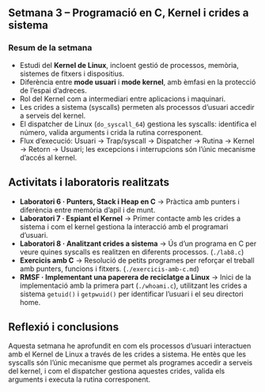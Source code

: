 ## Setmana 3 – Programació en C, Kernel i crides a sistema

### Resum de la setmana

- Estudi del **Kernel de Linux**, incloent gestió de processos, memòria, sistemes de fitxers i dispositius.  
- Diferència entre **mode usuari** i **mode kernel**, amb èmfasi en la protecció de l’espai d’adreces.  
- Rol del Kernel com a intermediari entre aplicacions i maquinari.  
- Les crides a sistema (syscalls) permeten als processos d’usuari accedir a serveis del kernel.  
- El dispatcher de Linux (`do_syscall_64`) gestiona les syscalls: identifica el número, valida arguments i crida la rutina corresponent.  
- Flux d’execució: Usuari → Trap/syscall → Dispatcher → Rutina → Kernel → Retorn → Usuari; les excepcions i interrupcions són l’únic mecanisme d’accés al kernel.

## Activitats i laboratoris realitzats

- **Laboratori 6 · Punters, Stack i Heap en C** → Pràctica amb punters i diferència entre memòria d’apil i de munt.  
- **Laboratori 7 · Espiant el Kernel** → Primer contacte amb les crides a sistema i com el kernel gestiona la interacció amb el programari d’usuari.  
- **Laboratori 8 · Analitzant crides a sistema** → Ús d’un programa en C per veure quines syscalls es realitzen en diferents processos. (`./lab8.c`)  
- **Exercicis amb C** → Resolució de petits programes per reforçar el treball amb punters, funcions i fitxers. (`./exercicis-amb-c.md`)  
- **RMSF · Implementant una paperera de reciclatge a Linux** → Inici de la implementació amb la primera part (`./whoami.c`), utilitzant les crides a sistema `getuid()` i `getpwuid()` per identificar l’usuari i el seu directori home.  

## Reflexió i conclusions

Aquesta setmana he aprofundit en com els processos d’usuari interactuen amb el Kernel de Linux a través de les crides a sistema. He entès que les syscalls són l’únic mecanisme que permet als programes accedir a serveis del kernel, i com el dispatcher gestiona aquestes crides, valida els arguments i executa la rutina corresponent.
